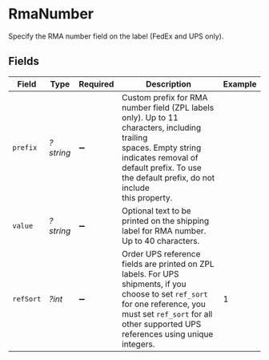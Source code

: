 # RmaNumber

Specify the RMA number field on the label (FedEx and UPS only).


## Fields

| Field                                                                                                                                                                                                             | Type                                                                                                                                                                                                              | Required                                                                                                                                                                                                          | Description                                                                                                                                                                                                       | Example                                                                                                                                                                                                           |
| ----------------------------------------------------------------------------------------------------------------------------------------------------------------------------------------------------------------- | ----------------------------------------------------------------------------------------------------------------------------------------------------------------------------------------------------------------- | ----------------------------------------------------------------------------------------------------------------------------------------------------------------------------------------------------------------- | ----------------------------------------------------------------------------------------------------------------------------------------------------------------------------------------------------------------- | ----------------------------------------------------------------------------------------------------------------------------------------------------------------------------------------------------------------- |
| `prefix`                                                                                                                                                                                                          | *?string*                                                                                                                                                                                                         | :heavy_minus_sign:                                                                                                                                                                                                | Custom prefix for RMA number field (ZPL labels only). Up to 11 characters, including trailing <br/>spaces. Empty string indicates removal of default prefix. To use the default prefix, do not include<br/>this property. |                                                                                                                                                                                                                   |
| `value`                                                                                                                                                                                                           | *?string*                                                                                                                                                                                                         | :heavy_minus_sign:                                                                                                                                                                                                | Optional text to be printed on the shipping label for RMA number. Up to 40 characters.                                                                                                                            |                                                                                                                                                                                                                   |
| `refSort`                                                                                                                                                                                                         | *?int*                                                                                                                                                                                                            | :heavy_minus_sign:                                                                                                                                                                                                | Order UPS reference fields are printed on ZPL labels. For UPS shipments, if you choose to set `ref_sort` for one reference, you must set `ref_sort` for all other supported UPS references using unique integers. | 1                                                                                                                                                                                                                 |